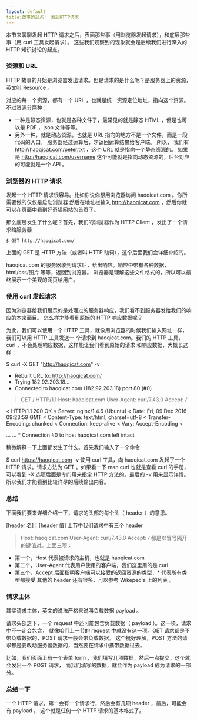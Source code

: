 ```yaml
---
layout: default
title:故事的起点： 发起HTTP请求
---
```



本节来聊聊发起 HTTP 请求之后，表面那些事（用浏览器发起请求），和底层那些事（用 curl 工具发起请求）。
这些我们观察到的现象就会是后续我们进行深入的 HTTP 知识讨论的起点。

###  资源和 URL

HTTP 故事的开始是浏览器发出请求。但是请求的是什么呢？是服务器上的资源，英文叫 Resource 。

对应的每一个资源，都有一个 URL ，也就是统一资源定位地址，指向这个资源。不过资源分两种：

- 一种是静态资源，也就是各种文件了，最常见的就是静态 HTML ，但是也可以是 PDF ，json 文件等等。
- 另外一种，就是动态资源，也就是 URL 指向的地方不是一个文件，而是一段代码的入口，
服务器经过运算后，才返回运算结果给客户端。
所以， 我们有 http://haoqicat.com/peter.txt ，这个 URL 就是指向一个静态资源的。
如果是 http://haoqicat.com/username 这个可能就是指向动态资源的，后台对应的可能就是一个 API 。

###  浏览器的 HTTP 请求

发起一个 HTTP 请求很容易。比如你说你想用浏览器访问 haoqicat.com 。你所需要做的仅仅是启动浏览器
然后在地址栏输入 http://haoqicat.com ，然后你就可以在页面中看到好奇猫网站的首页了。

那么底层发生了什么呢？首先，我们的浏览器作为 HTTP Client ，发出了一个请求给服务器

```
$ GET http://haoqicat.com/
```

上面的 GET 是 HTTP 方法（或者叫 HTTP 动词），这个后面我们会详细介绍的。

haoqicat.com 的服务器收到请求后，给出响应。响应中带有各种数据，html/css/图片 等等，返回到浏览器。
 浏览器是理解这些文件格式的，所以可以最终展示一个美观的网页给用户。

###  使用 curl 发起请求

因为浏览器给我们展示的是处理过的服务器响应，我们看不到服务器发给我们的响应的本来面目。
怎么样才能看到原始的 HTTP 响应数据呢？

为此，我们可以使用一个 HTTP 工具，就像用浏览器的时候我们输入网址一样，我们可以用 HTTP 工具发送一
个请求到 haoqicat.com。我们的 HTTP 工具，curl ，不会处理响应数据，这样能让我们看到原始的请求
和响应数据，大概长这样：

$ curl -X GET "http://haoqicat.com" -v
* Rebuilt URL to: http://haoqicat.com/
*   Trying 182.92.203.18...
* Connected to haoqicat.com (182.92.203.18) port 80 (#0)
> GET / HTTP/1.1
> Host: haoqicat.com
> User-Agent: curl/7.43.0
> Accept: */*
>
< HTTP/1.1 200 OK
< Server: nginx/1.4.6 (Ubuntu)
< Date: Fri, 09 Dec 2016 09:23:59 GMT
< Content-Type: text/html; charset=utf-8
< Transfer-Encoding: chunked
< Connection: keep-alive
< Vary: Accept-Encoding
<
<!DOCTYPE html>
<html>
<head>
  <title>haoqicat</title>
  <meta charset="utf-8">
  <meta name="viewport" content="width=device-width, initial-scale=1" />
  ...
</head>
<body>
...

</body>
</html>
* Connection #0 to host haoqicat.com left intact

稍微解释一下上面都发生了什么。首先我们输入了一个命令

$ curl  https://haoqicat.com -v
使用 curl 工具，向 haoqicat.com 发起了一个 HTTP 请求。请求方法为 GET 。如果看一下 man curl
也就是查看 curl 的手册，可以看到 -X 选项后面是专门用来指定 HTTP 方法的。最后的 -v 用来显示详情。
所以我们才能看到比较详尽的后续输出内容。

###  总结

下面我们要来详细介绍一下，请求的头部的每个头（ header ）的意思。

[header 名]：[header 值]
上节中我们请求中有三个 header

> Host: haoqicat.com
> User-Agent: curl/7.43.0
> Accept: */*
都是以冒号隔开的键值对。上面三项：

- 第一个，Host 代表被请求的主机，也就是 haoqicat.com
- 第二个，User-Agent 代表用户使用的客户端，我们这里用的是 curl
- 第三个，Accept 后面指明客户端可以接受的返回资源的类型，* 代表所有类型都接受
其他的 header 还有很多，可以参考 Wikepedia 上的列表 。

###  请求主体

其实请求主体，英文的说法严格来说叫负载数据 payload 。

请求头部之下，一个 request 中还可能包含负载数据（ payload ）。这一项，请求中不一定会包含，
就像咱们上一节的 request 中就没有这一项。GET 请求都是不带负载数据的，POST 请求一般会带负载数据。
这个挺好理解，POST 方法的请求都是要改动服务器数据的，当然要在请求中携带数据过去。

比如，我们页面上有一个表单 form ，我们填写几项数据，然后一点提交，这个就会发出一个 POST 请求，
而我们填写的数据，就会作为 payload 成为请求的一部分。

###  总结一下

一个 HTTP 请求，第一会有一个请求行，然后会有几项 header ，最后，可能会有 payload 。
这个就是任何一个 HTTP 请求的基本格式了。
